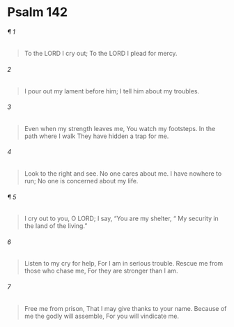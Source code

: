 # Psalm 142
###### ¶ 1
> To the LORD I cry out;
> To the LORD I plead for mercy.
###### 2
> I pour out my lament before him;
> I tell him about my troubles.
###### 3
> Even when my strength leaves me,
> You watch my footsteps.
> In the path where I walk
> They have hidden a trap for me.
###### 4
> Look to the right and see.
> No one cares about me.
> I have nowhere to run;
> No one is concerned about my life.
###### ¶ 5
> I cry out to you, O LORD;
> I say, “You are my shelter,
>  “ My security in the land of the living.”
###### 6
> Listen to my cry for help,
> For I am in serious trouble.
> Rescue me from those who chase me,
> For they are stronger than I am.
###### 7
> Free me from prison,
> That I may give thanks to your name.
> Because of me the godly will assemble,
> For you will vindicate me.
